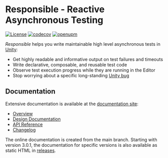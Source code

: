 # Responsible - Reactive Asynchronous Testing

[![License](https://img.shields.io/github/license/sbergen/Responsible.svg)](https://github.com/sbergen/Responsible/blob/main/LICENSE)
[![codecov](https://codecov.io/gh/sbergen/Responsible/branch/main/graph/badge.svg)](https://codecov.io/gh/sbergen/Responsible)
[![openupm](https://img.shields.io/npm/v/com.beatwaves.responsible?label=openupm&registry_uri=https://package.openupm.com)](https://openupm.com/packages/com.beatwaves.responsible/)

*Responsible* helps you write maintainable high level asynchronous tests in [Unity](https://unity.com/):
* Get highly readable and informative output on test failures and timeouts
* Write declarative, composable, and reusable test code
* Observe test execution progress while they are running in the Editor
* Stop worrying about a specific long-standing [Unity bug](https://issuetracker.unity3d.com/issues/unitytests-do-not-fail-when-nested-coroutines-throws-an-exception)

## Documentation

Extensive documentation is available at the 
[documentation site](https://sbergen.github.io/Responsible/index.html):
* [Overview](https://sbergen.github.io/Responsible/index.html)
* [Design Documentation](https://sbergen.github.io/Responsible/design.html)
* [API Reference](https://sbergen.github.io/Responsible/api/Responsible.html)
* [Changelog](https://sbergen.github.io/Responsible/CHANGELOG.html)

The online documentation is created from the main branch.
Starting with version 3.0.1, the documentation for specific versions is also available as static HTML 
in [releases](https://github.com/sbergen/Responsible/releases).
